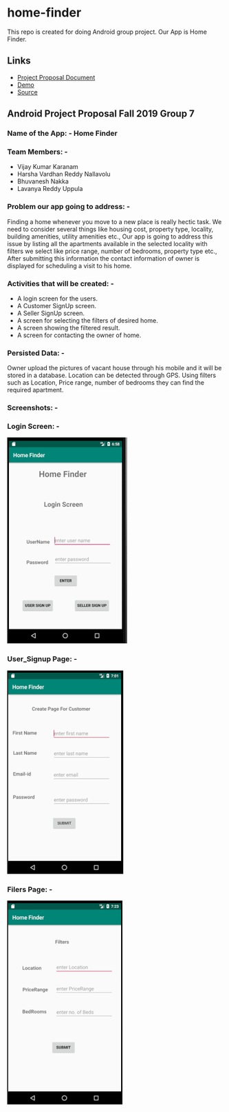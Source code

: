 # home-finder
This repo is created for doing Android group project. Our App is Home Finder.

## Links
- [Project Proposal Document](https://github.com/KaranamVijayKumar/home-finder/blob/master/Project_Proposal_Android.docx)
- [Demo](https://karanamvijaykumar.github.io/home-finder/)
- [Source](https://github.com/KaranamVijayKumar/home-finder)

## Android Project Proposal Fall 2019 Group 7

### Name of the App: - Home Finder
### Team Members: -
- Vijay Kumar Karanam
- Harsha Vardhan Reddy Nallavolu
- Bhuvanesh Nakka
- Lavanya Reddy Uppula

### Problem our app going to address: -
Finding a home whenever you move to a new place is really hectic task. We need to consider several things like housing cost, property type, locality, building amenities, utility amenities etc., Our app is going to address this issue by listing all the apartments available in the selected locality with filters we select like price range, number of bedrooms, property type etc., After submitting this information the contact information of owner is displayed for scheduling a visit to his home.

### Activities that will be created: -
- A login screen for the users.
- A Customer SignUp screen.
- A Seller SignUp screen.
- A screen for selecting the filters of desired home.
- A screen showing the filtered result.
- A screen for contacting the owner of home.

### Persisted Data: -
Owner upload the pictures of vacant house through his mobile and it will be stored in a database. Location can be detected through GPS. Using filters such as Location, Price range, number of bedrooms they can find the required apartment.

### Screenshots: -

### Login Screen: -

![Login_Image](https://github.com/KaranamVijayKumar/home-finder/blob/master/Login_Screen.PNG)

### User_Signup Page: -

![User_Signup](https://github.com/KaranamVijayKumar/home-finder/blob/master/User_SignUp.PNG)

### Filers Page: -

![Filters](https://github.com/KaranamVijayKumar/home-finder/blob/master/Filters.PNG)


